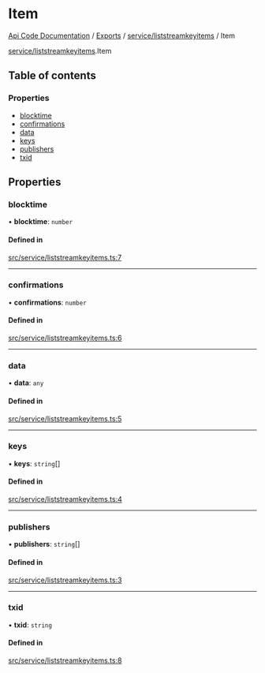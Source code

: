 # Item
 
[Api Code Documentation](../README.md) / [Exports](../modules.md) / [service/liststreamkeyitems](../modules/service_liststreamkeyitems.md) / Item

[service/liststreamkeyitems](../modules/service_liststreamkeyitems.md).Item

## Table of contents

### Properties

- [blocktime](service_liststreamkeyitems.Item.md#blocktime)
- [confirmations](service_liststreamkeyitems.Item.md#confirmations)
- [data](service_liststreamkeyitems.Item.md#data)
- [keys](service_liststreamkeyitems.Item.md#keys)
- [publishers](service_liststreamkeyitems.Item.md#publishers)
- [txid](service_liststreamkeyitems.Item.md#txid)

## Properties

### blocktime

• **blocktime**: `number`

#### Defined in

[src/service/liststreamkeyitems.ts:7](https://github.com/openkfw/TruBudget/blob/95e6f8a/api/src/service/liststreamkeyitems.ts#L7)

___

### confirmations

• **confirmations**: `number`

#### Defined in

[src/service/liststreamkeyitems.ts:6](https://github.com/openkfw/TruBudget/blob/95e6f8a/api/src/service/liststreamkeyitems.ts#L6)

___

### data

• **data**: `any`

#### Defined in

[src/service/liststreamkeyitems.ts:5](https://github.com/openkfw/TruBudget/blob/95e6f8a/api/src/service/liststreamkeyitems.ts#L5)

___

### keys

• **keys**: `string`[]

#### Defined in

[src/service/liststreamkeyitems.ts:4](https://github.com/openkfw/TruBudget/blob/95e6f8a/api/src/service/liststreamkeyitems.ts#L4)

___

### publishers

• **publishers**: `string`[]

#### Defined in

[src/service/liststreamkeyitems.ts:3](https://github.com/openkfw/TruBudget/blob/95e6f8a/api/src/service/liststreamkeyitems.ts#L3)

___

### txid

• **txid**: `string`

#### Defined in

[src/service/liststreamkeyitems.ts:8](https://github.com/openkfw/TruBudget/blob/95e6f8a/api/src/service/liststreamkeyitems.ts#L8)
